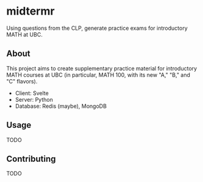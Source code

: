 # midtermr

Using questions from the CLP, generate practice exams for introductory MATH at UBC.

## About

This project aims to create supplementary practice material for introductory MATH courses at UBC (in particular, MATH 100, with its new "A," "B," and "C" flavors).

- Client: Svelte
- Server: Python
- Database: Redis (maybe), MongoDB

## Usage

TODO

## Contributing

TODO
